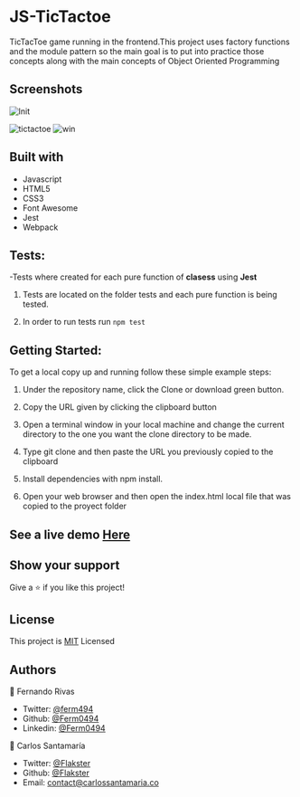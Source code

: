 # JS-TicTactoe

TicTacToe game running in the frontend.This project uses factory functions and the module pattern so the main goal is to put into practice those concepts along with the main concepts of Object Oriented Programming

## Screenshots

![Init](https://user-images.githubusercontent.com/53324035/88219804-b8890600-cc27-11ea-9748-d83964ee838c.png)

![tictactoe](https://user-images.githubusercontent.com/53324035/88219812-bc1c8d00-cc27-11ea-8266-6f47d6d1a48e.png)
![win](https://user-images.githubusercontent.com/53324035/88219819-bd4dba00-cc27-11ea-8b0a-7775fcc1af4e.png)

## Built with

- Javascript
- HTML5
- CSS3
- Font Awesome
- Jest
- Webpack

## Tests:

-Tests where created for each pure function of **clasess** using **Jest**

1. Tests are located on the folder tests and each pure function is being tested.

2. In order to run tests run `npm test`

## Getting Started:

To get a local copy up and running follow these simple example steps:

1. Under the repository name, click the Clone or download green button.

2. Copy the URL given by clicking the clipboard button

3. Open a terminal window in your local machine and change the current directory to the one you
   want the clone directory to be made.

4. Type git clone and then paste the URL you previously copied to the clipboard

5. Install dependencies with npm install.

6. Open your web browser and then open the index.html local file that was copied to the proyect folder

## See a live demo [Here](https://nifty-heisenberg-ed5945.netlify.app/)

## Show your support

Give a ⭐️ if you like this project!

## License

This project is [MIT](https://github.com/Flakster/JS-TicTacToe/blob/master/LICENSE) Licensed

## Authors

👤 Fernando Rivas

- Twitter: [@ferm494](https://twitter.com/ferm494)
- Github: [@Ferm0494](https://github.com/Ferm0494)
- Linkedin: [@Ferm0494](https://www.linkedin.com/in/ferm0494/)

👤 Carlos Santamaría

- Twitter: [@Flakster](https://twitter.com/Flakster)
- Github: [@Flakster](https://github.com/Flakster)
- Email: contact@carlossantamaria.co
